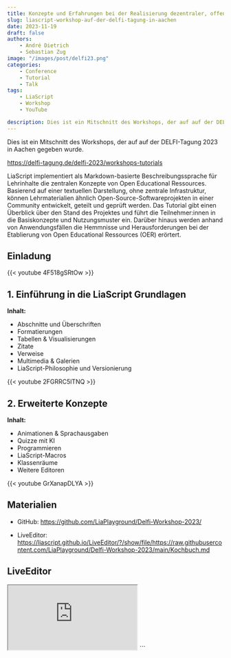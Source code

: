 ```yaml
---
title: Konzepte und Erfahrungen bei der Realisierung dezentraler, offener Lehrmaterialien mit LiaScript (German)
slug: liascript-workshop-auf-der-delfi-tagung-in-aachen
date: 2023-11-19
draft: false
authors:
    - André Dietrich
    - Sebastian Zug
image: "/images/post/delfi23.png"
categories:
    - Conference
    - Tutorial
    - Talk
tags:
    - LiaScript
    - Workshop
    - YouTube

description: Dies ist ein Mitschnitt des Workshops, der auf auf der DELFI-Tagung 2023 in Aachen gegeben wurde.
---
```


Dies ist ein Mitschnitt des Workshops, der auf auf der DELFI-Tagung 2023 in Aachen gegeben wurde.

https://delfi-tagung.de/delfi-2023/workshops-tutorials

LiaScript implementiert als Markdown-basierte Beschreibungssprache für Lehrinhalte die zentralen Konzepte von Open Educational Ressources. Basierend auf einer textuellen Darstellung, ohne zentrale Infrastruktur, können Lehrmaterialien ähnlich Open-Source-Softwareprojekten in einer Community entwickelt, geteilt und geprüft werden. Das Tutorial gibt einen Überblick über den Stand des Projektes und führt die Teilnehmer:innen in die Basiskonzepte und Nutzungsmuster ein. Darüber hinaus werden anhand von Anwendungsfällen die Hemmnisse und Herausforderungen bei der Etablierung von Open Educational Ressources (OER) erörtert.

## Einladung

{{< youtube 4F518gSRtOw >}}

## 1. Einführung in die LiaScript Grundlagen

__Inhalt:__

- Abschnitte und Überschriften
- Formatierungen
- Tabellen & Visualisierungen
- Zitate
- Verweise
- Multimedia & Galerien
- LiaScript-Philosophie und Versionierung

{{< youtube 2FGRRC5lTNQ >}}

## 2. Erweiterte Konzepte


__Inhalt:__

- Animationen & Sprachausgaben
- Quizze mit KI
- Programmieren
- LiaScript-Macros
- Klassenräume
- Weitere Editoren

{{< youtube GrXanapDLYA >}}

## Materialien

- GitHub: https://github.com/LiaPlayground/Delfi-Workshop-2023/

- LiveEditor: https://liascript.github.io/LiveEditor/?/show/file/https://raw.githubusercontent.com/LiaPlayground/Delfi-Workshop-2023/main/Kochbuch.md

## LiveEditor

<iframe class="liveeditor" src="https://liascript.github.io/LiveEditor/?/show/file/https://raw.githubusercontent.com/LiaPlayground/Delfi-Workshop-2023/main/Kochbuch.md"></iframe>
```